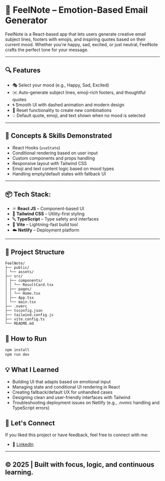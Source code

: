 # 🎯 FeelNote – Emotion-Based Email Generator

FeelNote is a React-based app that lets users generate creative email subject lines, footers with emojis, and inspiring quotes based on their current mood. Whether you're happy, sad, excited, or just neutral, FeelNote crafts the perfect tone for your message.

---

## 🔍 Features

- 🎭 Select your mood (e.g., Happy, Sad, Excited)
- ✉️ Auto-generate subject lines, emoji-rich footers, and thoughtful quotes
- 🌀 Smooth UI with dashed animation and modern design
- 🔁 Reset functionality to create new combinations
- 💡 Default quote, emoji, and text shown when no mood is selected

---

## 🧠 Concepts & Skills Demonstrated

- React Hooks (`useState`)
- Conditional rendering based on user input
- Custom components and props handling
- Responsive layout with Tailwind CSS
- Emoji and text content logic based on mood types
- Handling empty/default states with fallback UI

---

## 📦 Tech Stack:

- ⚛️ **React JS** – Component-based UI
- 💨 **Tailwind CSS** – Utility-first styling
- 🔤 **TypeScript** – Type safety and interfaces
- 🚀 **Vite** – Lightning-fast build tool
- ☁️ **Netlify** – Deployment platform

---

## 📂 Project Structure

```
FeelNote/
├── public/
│ └── assets/
├── src/
│ ├── components/
│ │ └── ResultCard.tsx
│ ├── pages/
│ │ └── Home.tsx
│ ├── App.tsx
│ └── main.tsx
├── .nvmrc
├── tsconfig.json
├── tailwind.config.js
├── vite.config.ts
└── README.md
```


## 🚀 How to Run

```bash
npm install
npm run dev
```

## 💡 What I Learned
- Building UI that adapts based on emotional input
- Managing state and conditional UI rendering in React
- Creating fallback/default UX for unhandled cases
- Designing clean and user-friendly interfaces with Tailwind
- Troubleshooting deployment issues on Netlify (e.g., .nvmrc handling and TypeScript errors)


## 🙌 Let's Connect

If you liked this project or have feedback, feel free to connect with me:

- 💼 [LinkedIn](https://www.linkedin.com/in/aravinth-dev/)

---

## © 2025 | Built with focus, logic, and continuous learning.
